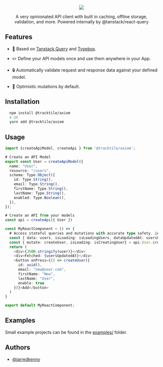  <p  align="center">
  <img  src="https://i.imgur.com/w98C6Oy.png"  />
</p>
 
 <p  align="center">A very opinionated API client with built in caching, offline storage, validation, and more. Powered internally by @tanstack/react-query</p>

## Features

- :muscle: Based on [Tanstack Query](https://github.com/TanStack/query) and [Typebox](https://github.com/sinclairzx81/typebox).

- :pencil2: Define your API models once and use them anywhere in your App.

- :lock: Automatically validate request and response data against your defined model.

- :necktie: Optimistic mutations by default.

## Installation

```sh
  npm install @tracktile/axiom
  # OR
  yarn add @tracktile/axiom
```

## Usage

```typescript
import {createApiModel, createApi } from '@tracktile/axiom';

# Create an API Model
export const User = createApiModel({
  name: "User",
  resource: "/users",
  schema: Type.Object({
    id: Type.String(),
    email: Type.String(),
    firstName: Type.String(),
    lastName: Type.String(),
    enabled: Type.Boolean(),
  }),
});

# Create an API from your models
const api = createApi({ User })

const MyReactComponent = () => {
  # Access stateful queries and mutations with accurate type safety, inferred from your models.
  const { data: users, isLoading: isLoadingUsers, dataUpdatedAt: usersUpdatedAt } = api.User.search();
  const { mutate: createUser, isLoading: isCreatingUser} = api.User.create()
  return (
    <div>{JSON.stringify(user)}</div>
    <div>Fetched: {usersUpdatedAt}</div>
    <button onPress={() => createUser({
      id: uuid(),
      email: "new@user.com",
      firstName: "New",
      lastName: "User",
      enable: true
    })}>Add</button>
  )
}

export default MyReactComponent;

```

## Examples

Small example projects can be found in the [examples/](./examples) folder.

## Authors

- [@jarredkenny](https://www.github.com/jarredkenny)

